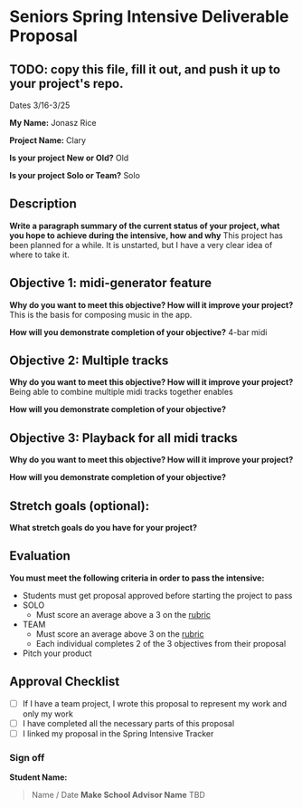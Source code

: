 # Seniors Spring Intensive Deliverable Proposal 

## TODO: copy this file, fill it out, and push it up to your project's repo.

Dates 3/16-3/25

**My Name:** Jonasz Rice

**Project Name:** Clary

**Is your project New or Old?** Old


**Is your project Solo or Team?** Solo


## Description

**Write a paragraph summary of the current status of your project, what you hope to achieve during the intensive, how and why**
This project has been planned for a while. It is unstarted, but I have a very clear idea of where to take it.

## Objective 1: midi-generator feature

**Why do you want to meet this objective? How will it improve your project?** 
This is the basis for composing music in the app.

**How will you demonstrate completion of your objective?** 
4-bar midi

## Objective 2: Multiple tracks
**Why do you want to meet this objective? How will it improve your project?** 
Being able to combine multiple midi tracks together enables 

**How will you demonstrate completion of your objective?** 

## Objective 3: Playback for all midi tracks
**Why do you want to meet this objective? How will it improve your project?** 

**How will you demonstrate completion of your objective?** 

## Stretch goals (optional):

**What stretch goals do you have for your project?**

## Evaluation

**You must meet the following criteria in order to pass the intensive:**

- Students must get proposal approved before starting the project to pass
- SOLO
    - Must score an average above a 3 on the [rubric]
- TEAM
    - Must score an average above 3 on the [rubric]
    - Each individual completes 2 of the 3 objectives from their proposal
- Pitch your product


[rubric]:https://docs.google.com/document/d/1IOQDmohLBEBT-hyr-2vgw1mbZUNsq3fHxVfH0oRmVt0/edit



## Approval Checklist
- [ ] If I have a team project, I wrote this proposal to represent my work and only my work
- [ ] I have completed all the necessary parts of this proposal
- [ ] I linked my proposal in the Spring Intensive Tracker

### Sign off

**Student Name:**                
> Name / Date
**Make School Advisor Name**
> TBD
